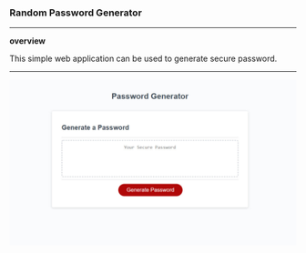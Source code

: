 ### Random Password Generator
---
**overview**

This simple web application can be used to generate secure password.
___ 

![screenshot](password%20generator.jpg)
